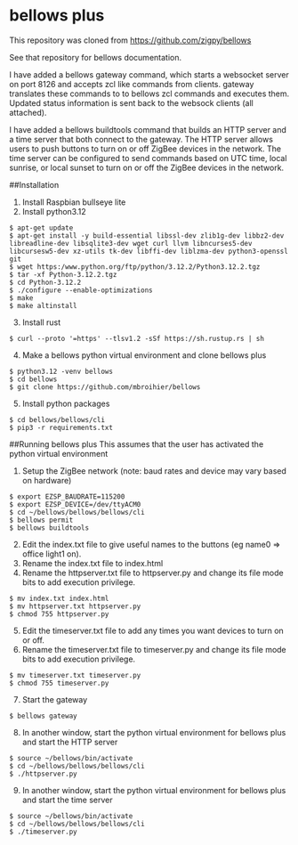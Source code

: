 # bellows plus

This repository was cloned from https://github.com/zigpy/bellows

See that repository for bellows documentation.

I have added a bellows gateway command, which starts a websocket server on port 8126 and accepts zcl like commands from clients.  gateway translates these commands to to bellows zcl commands and executes them.  Updated status information is sent back to the websock clients (all attached).

I have added a bellows buildtools command that builds an HTTP server and a time server that both connect to the gateway.  The HTTP server allows users to push buttons to turn on or off ZigBee devices in the network.  The time server can be configured to send commands based on UTC time, local sunrise, or local sunset to turn on or off the ZigBee devices in the network.

##Installation

  1) Install Raspbian bullseye lite
  2) Install python3.12
  ```
  $ apt-get update
  $ apt-get install -y build-essential libssl-dev zlib1g-dev libbz2-dev libreadline-dev libsqlite3-dev wget curl llvm libncurses5-dev libcursesw5-dev xz-utils tk-dev libffi-dev liblzma-dev python3-openssl git
  $ wget https:/www.python.org/ftp/python/3.12.2/Python3.12.2.tgz
  $ tar -xf Python-3.12.2.tgz
  $ cd Python-3.12.2
  $ ./configure --enable-optimizations
  $ make
  $ make altinstall
  ```
  3) Install rust
  ```
  $ curl --proto '=https' --tlsv1.2 -sSf https://sh.rustup.rs | sh
  ```
  4) Make a bellows python virtual environment and clone bellows plus
  ```
  $ python3.12 -venv bellows
  $ cd bellows
  $ git clone https://github.com/mbroihier/bellows
  ```
  5) Install python packages
  ```
  $ cd bellows/bellows/cli
  $ pip3 -r requirements.txt
  ```

##Running bellows plus
This assumes that the user has activated the python virtual environment

  1) Setup the ZigBee network (note: baud rates and device may vary based on hardware)
  ```
  $ export EZSP_BAUDRATE=115200
  $ export EZSP_DEVICE=/dev/ttyACM0
  $ cd ~/bellows/bellows/bellows/cli
  $ bellows permit
  $ bellows buildtools
  ```
  2) Edit the index.txt file to give useful names to the buttons (eg name0 => office light1 on).
  3) Rename the index.txt file to index.html
  4) Rename the httpserver.txt file to httpserver.py and change its file mode bits to add execution privilege.
  ```
  $ mv index.txt index.html
  $ mv httpserver.txt httpserver.py
  $ chmod 755 httpserver.py
  ```
  5) Edit the timeserver.txt file to add any times you want devices to turn on or off.
  6) Rename the timeserver.txt file to timeserver.py and change its file mode bits to add execution privilege.
  ```
  $ mv timeserver.txt timeserver.py
  $ chmod 755 timeserver.py
  ```
  7) Start the gateway
  ```
  $ bellows gateway
  ```
  8) In another window, start the python virtual environment for bellows plus and start the HTTP server
  ```
  $ source ~/bellows/bin/activate
  $ cd ~/bellows/bellows/bellows/cli
  $ ./httpserver.py
  ```
  9) In another window, start the python virtual environment for bellows plus and start the time server
  ```
  $ source ~/bellows/bin/activate
  $ cd ~/bellows/bellows/bellows/cli
  $ ./timeserver.py
  ```
  